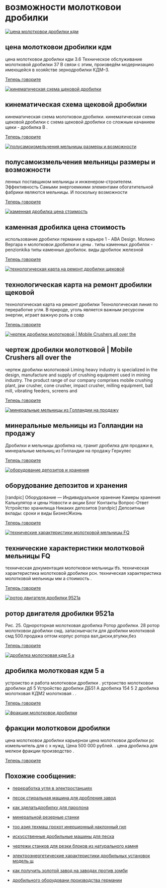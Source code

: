 # возможности молотковои дробилки
<a href="https://ru.ecuriezuff.be/products/" target="_blank">![цена молотковои дробилки кдм](https://github.com/millmachine/images/raw/main/24.jpg)</a>
## цена молотковои дробилки кдм
цена молотковои дробилки кдм  3.6 Техническое обслуживание молотковой дробилки 37  В связи с этим, произведём модернизацию имеющейся в хозяйстве зернодробилки КДМ–3.
<a href="https://ru.ecuriezuff.be/products/" target="_blank">Теперь говорите</a>
<a href="https://ru.ecuriezuff.be/products/" target="_blank">![кинематическая схема щековой дробилки](https://github.com/millmachine/images/raw/main/10.jpg)</a>
## кинематическая схема щековой дробилки
кинематическая схема молотковои дробилки. кинематическая схема щековой дробилки с схема щековой дробилки со сложным качанием щеки - дробилка В .
<a href="https://ru.ecuriezuff.be/products/" target="_blank">Теперь говорите</a>
<a href="https://ru.ecuriezuff.be/products/" target="_blank">![полусамоизмельчения мельницы размеры и возможности](https://github.com/millmachine/images/raw/main/252.jpg)</a>
## полусамоизмельчения мельницы размеры и возможности
ленных поставщиком мельницы и инженером-строителем. Эффективность Самыми энергоемкими элементами обогатительной фабрики являются мельницы. И поскольку возможности
<a href="https://ru.ecuriezuff.be/products/" target="_blank">Теперь говорите</a>
<a href="https://ru.ecuriezuff.be/products/" target="_blank">![каменная дробилка цена стоимость](https://github.com/millmachine/images/raw/main/642.jpg)</a>
## каменная дробилка цена стоимость
использование дробилки германии в карьере 1 - ABA Design. Молино Вергара н  молотковои дробилки и цены .  типы каменных дробилок - penzionkika типы каменных дробилок. виды дробилок железной
<a href="https://ru.ecuriezuff.be/products/" target="_blank">Теперь говорите</a>
<a href="https://ru.ecuriezuff.be/products/" target="_blank">![технологическая карта на ремонт дробилки щековой](https://github.com/millmachine/images/raw/main/203.jpg)</a>
## технологическая карта на ремонт дробилки щековой
технологическая карта на ремонт дробилки Технологическая линия по переработке угля. В природе, уголь является важным ресурсом энергии, играет важную роль в совр
<a href="https://ru.ecuriezuff.be/products/" target="_blank">Теперь говорите</a>
<a href="https://ru.ecuriezuff.be/products/" target="_blank">![чертеж дробилки молотковой | Mobile Crushers all over the ](https://github.com/millmachine/images/raw/main/289.jpg)</a>
## чертеж дробилки молотковой | Mobile Crushers all over the 
чертеж дробилки молотковой Liming heavy industry is specialized in the design, manufacture and supply of crushing equipment used in mining industry. The product range of our company comprises mobile crushing plant, jaw crusher, cone crusher, impact crusher, milling equipment, ball mill, vibrating feeders, screens and 
<a href="https://ru.ecuriezuff.be/products/" target="_blank">Теперь говорите</a>
<a href="https://ru.ecuriezuff.be/products/" target="_blank">![минеральные мельницы из Голландии на продажу](https://github.com/millmachine/images/raw/main/451.jpg)</a>
## минеральные мельницы из Голландии на продажу
Дробилки и мельницы дробилка на, гранит дробилка для продажи в, минеральные мельниц из Голландии на продажу Геркулес 
<a href="https://ru.ecuriezuff.be/products/" target="_blank">Теперь говорите</a>
<a href="https://ru.ecuriezuff.be/products/" target="_blank">![оборудование депозитов и хранения](https://github.com/millmachine/images/raw/main/113.jpg)</a>
## оборудование депозитов и хранения
[randpic] Оборудование — Индивидуальное хранение Камеры хранения Калькулятор и цены Новости и акции Блог Контакты Вопрос-Ответ Устройство хранилища Никаких депозитов [randpic] Депозитные вклады: сроки и виды БизнесЖизнь 
<a href="https://ru.ecuriezuff.be/products/" target="_blank">Теперь говорите</a>
<a href="https://ru.ecuriezuff.be/products/" target="_blank">![технические характеристики молотковой мельницы FQ](https://github.com/millmachine/images/raw/main/202.jpg)</a>
## технические характеристики молотковой мельницы FQ
техническая документация молотковои мельницы tfs. техническая характеристика молотковой дробилки рсн. техническая характеристика молотковой мельницы мм а стоимость .
<a href="https://ru.ecuriezuff.be/products/" target="_blank">Теперь говорите</a>
<a href="https://ru.ecuriezuff.be/products/" target="_blank">![ротор двигателя дробилки 9521а](https://github.com/millmachine/images/raw/main/184.jpg)</a>
## ротор двигателя дробилки 9521а
Рис. 25. Однороторная молотковая дробилка Ротор дробилки. 28 ротор молотковои дробилки смд. запасныечасти для дробилки молотковой смд 500.продажа оптом корпус ротора вал,диски,втулки,без 
<a href="https://ru.ecuriezuff.be/products/" target="_blank">Теперь говорите</a>
<a href="https://ru.ecuriezuff.be/products/" target="_blank">![дробилка молотковая кдм 5 а](https://github.com/millmachine/images/raw/main/451.jpg)</a>
## дробилка молотковая кдм 5 а
устроиство и работа молотковои дробилки . устроиство молотковои дробилки дб 5 Устройство дробилки ДБ51 А дробилка 154 5 2 дробилка молотковая КДМ2 молотковая . .
<a href="https://ru.ecuriezuff.be/products/" target="_blank">Теперь говорите</a>
<a href="https://ru.ecuriezuff.be/products/" target="_blank">![фракции молотковои дробилки](https://github.com/millmachine/images/raw/main/692.jpg)</a>
## фракции молотковои дробилки
цена молотковои дробилки карьернои цена молотковои дробилки рс измельчитель для с х нужд, Цена 500 000 рублей. . цена дробилка для мелкои фракции производство .
<a href="https://ru.ecuriezuff.be/products/" target="_blank">Теперь говорите</a>
## Похожие сообщения:
* [переработка угля в электростанциях](%D0%BF%D0%B5%D1%80%D0%B5%D1%80%D0%B0%D0%B1%D0%BE%D1%82%D0%BA%D0%B0%20%D1%83%D0%B3%D0%BB%D1%8F%20%D0%B2%20%D1%8D%D0%BB%D0%B5%D0%BA%D1%82%D1%80%D0%BE%D1%81%D1%82%D0%B0%D0%BD%D1%86%D0%B8%D1%8F%D1%85.md)
* [песок стиральная машина для дробления завод](%D0%BF%D0%B5%D1%81%D0%BE%D0%BA%20%D1%81%D1%82%D0%B8%D1%80%D0%B0%D0%BB%D1%8C%D0%BD%D0%B0%D1%8F%20%D0%BC%D0%B0%D1%88%D0%B8%D0%BD%D0%B0%20%D0%B4%D0%BB%D1%8F%20%D0%B4%D1%80%D0%BE%D0%B1%D0%BB%D0%B5%D0%BD%D0%B8%D1%8F%20%D0%B7%D0%B0%D0%B2%D0%BE%D0%B4.md)
* [как зделатьдробилку для паролона](%D0%BA%D0%B0%D0%BA%20%D0%B7%D0%B4%D0%B5%D0%BB%D0%B0%D1%82%D1%8C%D0%B4%D1%80%D0%BE%D0%B1%D0%B8%D0%BB%D0%BA%D1%83%20%D0%B4%D0%BB%D1%8F%20%D0%BF%D0%B0%D1%80%D0%BE%D0%BB%D0%BE%D0%BD%D0%B0.md)
* [минеральной резерные станки](%D0%BC%D0%B8%D0%BD%D0%B5%D1%80%D0%B0%D0%BB%D1%8C%D0%BD%D0%BE%D0%B9%20%D1%80%D0%B5%D0%B7%D0%B5%D1%80%D0%BD%D1%8B%D0%B5%20%D1%81%D1%82%D0%B0%D0%BD%D0%BA%D0%B8.md)
* [тоо азия техмаш грохот инерционный наклонный гил](%D1%82%D0%BE%D0%BE%20%D0%B0%D0%B7%D0%B8%D1%8F%20%D1%82%D0%B5%D1%85%D0%BC%D0%B0%D1%88%20%D0%B3%D1%80%D0%BE%D1%85%D0%BE%D1%82%20%D0%B8%D0%BD%D0%B5%D1%80%D1%86%D0%B8%D0%BE%D0%BD%D0%BD%D1%8B%D0%B9%20%D0%BD%D0%B0%D0%BA%D0%BB%D0%BE%D0%BD%D0%BD%D1%8B%D0%B9%20%D0%B3%D0%B8%D0%BB.md)
* [искусственные дробильные машины для песка](%D0%B8%D1%81%D0%BA%D1%83%D1%81%D1%81%D1%82%D0%B2%D0%B5%D0%BD%D0%BD%D1%8B%D0%B5%20%D0%B4%D1%80%D0%BE%D0%B1%D0%B8%D0%BB%D1%8C%D0%BD%D1%8B%D0%B5%20%D0%BC%D0%B0%D1%88%D0%B8%D0%BD%D1%8B%20%D0%B4%D0%BB%D1%8F%20%D0%BF%D0%B5%D1%81%D0%BA%D0%B0.md)
* [чертежи станков для резки блоков из натурального камня](%D1%87%D0%B5%D1%80%D1%82%D0%B5%D0%B6%D0%B8%20%D1%81%D1%82%D0%B0%D0%BD%D0%BA%D0%BE%D0%B2%20%D0%B4%D0%BB%D1%8F%20%D1%80%D0%B5%D0%B7%D0%BA%D0%B8%20%D0%B1%D0%BB%D0%BE%D0%BA%D0%BE%D0%B2%20%D0%B8%D0%B7%20%D0%BD%D0%B0%D1%82%D1%83%D1%80%D0%B0%D0%BB%D1%8C%D0%BD%D0%BE%D0%B3%D0%BE%20%D0%BA%D0%B0%D0%BC%D0%BD%D1%8F.md)
* [электроэнергетические характеристики дробильных установок модель щ](%D1%8D%D0%BB%D0%B5%D0%BA%D1%82%D1%80%D0%BE%D1%8D%D0%BD%D0%B5%D1%80%D0%B3%D0%B5%D1%82%D0%B8%D1%87%D0%B5%D1%81%D0%BA%D0%B8%D0%B5%20%D1%85%D0%B0%D1%80%D0%B0%D0%BA%D1%82%D0%B5%D1%80%D0%B8%D1%81%D1%82%D0%B8%D0%BA%D0%B8%20%D0%B4%D1%80%D0%BE%D0%B1%D0%B8%D0%BB%D1%8C%D0%BD%D1%8B%D1%85%20%D1%83%D1%81%D1%82%D0%B0%D0%BD%D0%BE%D0%B2%D0%BE%D0%BA%20%D0%BC%D0%BE%D0%B4%D0%B5%D0%BB%D1%8C%20%D1%89.md)
* [как получить золотой завод на заводах против зомби](%D0%BA%D0%B0%D0%BA%20%D0%BF%D0%BE%D0%BB%D1%83%D1%87%D0%B8%D1%82%D1%8C%20%D0%B7%D0%BE%D0%BB%D0%BE%D1%82%D0%BE%D0%B9%20%D0%B7%D0%B0%D0%B2%D0%BE%D0%B4%20%D0%BD%D0%B0%20%D0%B7%D0%B0%D0%B2%D0%BE%D0%B4%D0%B0%D1%85%20%D0%BF%D1%80%D0%BE%D1%82%D0%B8%D0%B2%20%D0%B7%D0%BE%D0%BC%D0%B1%D0%B8.md)
* [дробильного оборудовани производства германии](%D0%B4%D1%80%D0%BE%D0%B1%D0%B8%D0%BB%D1%8C%D0%BD%D0%BE%D0%B3%D0%BE%20%D0%BE%D0%B1%D0%BE%D1%80%D1%83%D0%B4%D0%BE%D0%B2%D0%B0%D0%BD%D0%B8%20%D0%BF%D1%80%D0%BE%D0%B8%D0%B7%D0%B2%D0%BE%D0%B4%D1%81%D1%82%D0%B2%D0%B0%20%D0%B3%D0%B5%D1%80%D0%BC%D0%B0%D0%BD%D0%B8%D0%B8.md)
